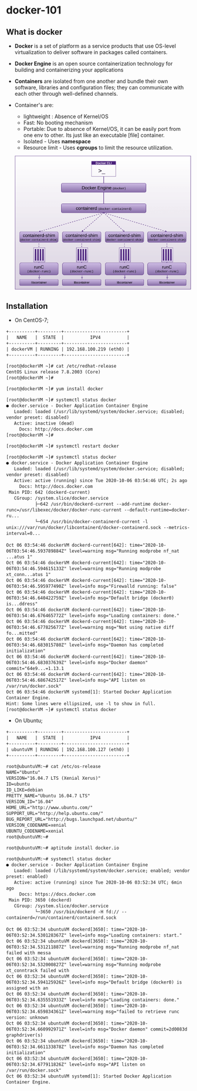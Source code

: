 # docker-101
## What is docker
* **Docker** is a set of platform as a service products that use OS-level virtualization to deliver software in packages called containers.

* **Docker Engine** is an open source containerization technology for building and containerizing your applications

* **Containers** are isolated from one another and bundle their own software, libraries and configuration files; they can communicate with each other through well-defined channels.

* Container's are:
  * lightweight : Absence of Kernel/OS
  * Fast: No booting mechanism
  * Portable: Due to absence of Kernel/OS, it can be easily port from one env to other. Its just like an executable [file] container.
  * Isolated - Uses **namespace**
  * Resource limit - Uses **cgroups** to limit the resource utilization.

  ![Image ipa](https://github.com/NileshChandekar/docker-101/blob/main/images/1.png)

## Installation
* On CentOS-7;

~~~
+----------+---------+------------------------+
|   NAME   |  STATE  |          IPV4          |
+----------+---------+------------------------+
| dockerVM | RUNNING | 192.168.100.219 (eth0) |
+----------+---------+------------------------+
~~~

~~~
[root@dockerVM ~]# cat /etc/redhat-release
CentOS Linux release 7.8.2003 (Core)
[root@dockerVM ~]#
~~~

~~~
[root@dockerVM ~]# yum install docker
~~~

~~~
[root@dockerVM ~]# systemctl status docker
● docker.service - Docker Application Container Engine
   Loaded: loaded (/usr/lib/systemd/system/docker.service; disabled; vendor preset: disabled)
   Active: inactive (dead)
     Docs: http://docs.docker.com
[root@dockerVM ~]#
~~~

~~~
[root@dockerVM ~]# systemctl restart docker
~~~

~~~
[root@dockerVM ~]# systemctl status docker
● docker.service - Docker Application Container Engine
   Loaded: loaded (/usr/lib/systemd/system/docker.service; disabled; vendor preset: disabled)
   Active: active (running) since Tue 2020-10-06 03:54:46 UTC; 2s ago
     Docs: http://docs.docker.com
 Main PID: 642 (dockerd-current)
   CGroup: /system.slice/docker.service
           ├─642 /usr/bin/dockerd-current --add-runtime docker-runc=/usr/libexec/docker/docker-runc-current --default-runtime=docker-ru...
           └─654 /usr/bin/docker-containerd-current -l unix:///var/run/docker/libcontainerd/docker-containerd.sock --metrics-interval=0...

Oct 06 03:54:46 dockerVM dockerd-current[642]: time="2020-10-06T03:54:46.593789884Z" level=warning msg="Running modprobe nf_nat ...atus 1"
Oct 06 03:54:46 dockerVM dockerd-current[642]: time="2020-10-06T03:54:46.594615133Z" level=warning msg="Running modprobe xt_conn...atus 1"
Oct 06 03:54:46 dockerVM dockerd-current[642]: time="2020-10-06T03:54:46.595977490Z" level=info msg="Firewalld running: false"
Oct 06 03:54:46 dockerVM dockerd-current[642]: time="2020-10-06T03:54:46.640422759Z" level=info msg="Default bridge (docker0) is...ddress"
Oct 06 03:54:46 dockerVM dockerd-current[642]: time="2020-10-06T03:54:46.676465772Z" level=info msg="Loading containers: done."
Oct 06 03:54:46 dockerVM dockerd-current[642]: time="2020-10-06T03:54:46.677825677Z" level=warning msg="Not using native diff fo...mitted"
Oct 06 03:54:46 dockerVM dockerd-current[642]: time="2020-10-06T03:54:46.683015780Z" level=info msg="Daemon has completed initialization"
Oct 06 03:54:46 dockerVM dockerd-current[642]: time="2020-10-06T03:54:46.683037639Z" level=info msg="Docker daemon" commit="64e9...=1.13.1
Oct 06 03:54:46 dockerVM dockerd-current[642]: time="2020-10-06T03:54:46.686742517Z" level=info msg="API listen on /var/run/docker.sock"
Oct 06 03:54:46 dockerVM systemd[1]: Started Docker Application Container Engine.
Hint: Some lines were ellipsized, use -l to show in full.
[root@dockerVM ~]# systemctl status docker
~~~~


* On Ubuntu;

~~~
+----------+---------+------------------------+
|   NAME   |  STATE  |          IPV4          |
+----------+---------+------------------------+
| ubuntuVM | RUNNING | 192.168.100.127 (eth0) |
+----------+---------+------------------------+
~~~

~~~
root@ubuntuVM:~# cat /etc/os-release
NAME="Ubuntu"
VERSION="16.04.7 LTS (Xenial Xerus)"
ID=ubuntu
ID_LIKE=debian
PRETTY_NAME="Ubuntu 16.04.7 LTS"
VERSION_ID="16.04"
HOME_URL="http://www.ubuntu.com/"
SUPPORT_URL="http://help.ubuntu.com/"
BUG_REPORT_URL="http://bugs.launchpad.net/ubuntu/"
VERSION_CODENAME=xenial
UBUNTU_CODENAME=xenial
root@ubuntuVM:~#
~~~

~~~
root@ubuntuVM:~# aptitude install docker.io
~~~

~~~
root@ubuntuVM:~# systemctl status docker
● docker.service - Docker Application Container Engine
   Loaded: loaded (/lib/systemd/system/docker.service; enabled; vendor preset: enabled)
   Active: active (running) since Tue 2020-10-06 03:52:34 UTC; 6min ago
     Docs: https://docs.docker.com
 Main PID: 3650 (dockerd)
   CGroup: /system.slice/docker.service
           └─3650 /usr/bin/dockerd -H fd:// --containerd=/run/containerd/containerd.sock

Oct 06 03:52:34 ubuntuVM dockerd[3650]: time="2020-10-06T03:52:34.530128367Z" level=info msg="Loading containers: start."
Oct 06 03:52:34 ubuntuVM dockerd[3650]: time="2020-10-06T03:52:34.531211887Z" level=warning msg="Running modprobe nf_nat failed with messa
Oct 06 03:52:34 ubuntuVM dockerd[3650]: time="2020-10-06T03:52:34.532000827Z" level=warning msg="Running modprobe xt_conntrack failed with
Oct 06 03:52:34 ubuntuVM dockerd[3650]: time="2020-10-06T03:52:34.594125926Z" level=info msg="Default bridge (docker0) is assigned with an
Oct 06 03:52:34 ubuntuVM dockerd[3650]: time="2020-10-06T03:52:34.635551933Z" level=info msg="Loading containers: done."
Oct 06 03:52:34 ubuntuVM dockerd[3650]: time="2020-10-06T03:52:34.659834361Z" level=warning msg="failed to retrieve runc version: unknown
Oct 06 03:52:34 ubuntuVM dockerd[3650]: time="2020-10-06T03:52:34.660992971Z" level=info msg="Docker daemon" commit=2d0083d graphdriver(s)
Oct 06 03:52:34 ubuntuVM dockerd[3650]: time="2020-10-06T03:52:34.661133878Z" level=info msg="Daemon has completed initialization"
Oct 06 03:52:34 ubuntuVM dockerd[3650]: time="2020-10-06T03:52:34.677911826Z" level=info msg="API listen on /var/run/docker.sock"
Oct 06 03:52:34 ubuntuVM systemd[1]: Started Docker Application Container Engine.
~~~
